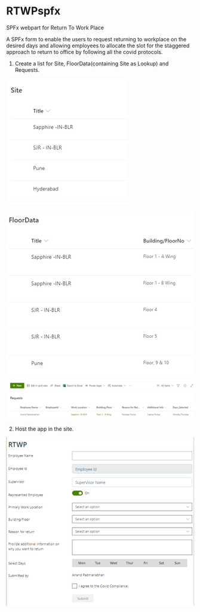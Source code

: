 # RTWPspfx
SPFx webpart for Return To Work Place

A SPFx form to enable the users to request returning to workplace on the desired days and allowing employees to allocate the slot for the staggered approach
to return to office by following all the covid protocols.

1. Create a list for Site, FloorData(containing Site as Lookup) and Requests.

![alt text](https://github.com/AnandMPadmanabhan/RTWPspfx/blob/master/Site.PNG)

![alt text](https://github.com/AnandMPadmanabhan/RTWPspfx/blob/master/FloorData.PNG)
![alt text](https://github.com/AnandMPadmanabhan/RTWPspfx/blob/master/Request.PNG)

2. Host the app in the site.

![alt text](https://github.com/AnandMPadmanabhan/RTWPspfx/blob/master/RTWP_Screenshot.png)


